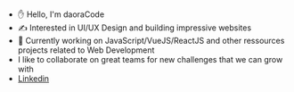 - ✋ Hello, I'm daoraCode
- ✍️ Interested in UI/UX Design and building impressive websites
- 🚀 Currently working on JavaScript/VueJS/ReactJS and other ressources projects related to Web Development
- I like to collaborate on great teams for new challenges that we can grow with
- [Linkedin](https://www.linkedin.com/in/severinmboukou)

<!---
daoraCode/daoraCode is a ✨ special ✨ repository because its `README.md` (this file) appears on your GitHub profile.
You can click the Preview link to take a look at your changes.
--->
